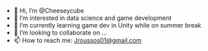 - 👋 Hi, I’m @Cheeseycube
- 👀 I’m interested in data science and game development
- 🌱 I’m currently learning game dev in Unity while on summer break
- 💞️ I’m looking to collaborate on ...
- 📫 How to reach me: Jroussos01@gmail.com

<!---
Cheeseycube/Cheeseycube is a ✨ special ✨ repository because its `README.md` (this file) appears on your GitHub profile.
You can click the Preview link to take a look at your changes.
--->
